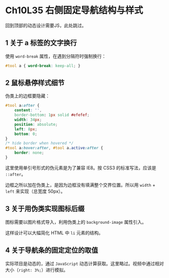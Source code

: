# Ch10L35 右侧固定导航结构与样式

回到顶部的动态设计需要JS，此处跳过。



## 1 关于 a 标签的文字换行

使用 `word-break` 属性，在遇到分隔符时强制换行：

```css
#tool a { word-break: keep-all; }
```



## 2 鼠标悬停样式细节

伪类上的边框要隐藏：

```css
#tool a:after {
    content: '',
    border-bottom: 1px solid #efefef;
    width: 34px;
    position: absolute;
    left: 8px;
    bottom: 0;
}
/* hide border when hovered */
#tool a:hover:after, #tool a.active:after {
    border: none;
}
```

这里使用单引号形式的伪元素是为了兼容 IE8。按 CSS3 的标准写法，应该是 `::after`。

边框之所以加在伪类上，是因为边框没有填满整个交界位置。所以用 `width` + `left` 来实现（总宽度 50px）。



## 3 关于用伪类实现图标后缀

图标需要以图片格式导入，利用伪类上的 `background-image` 属性引入。

这样设计可以大幅简化 HTML 中 `li` 元素的结构。



## 4 关于导航条的固定定位的取值

实际项目是动态的，通过 `JavaScript` 动态计算获取。这里略过。视频中通过相对大小（`right: 3%;`）进行模拟。
